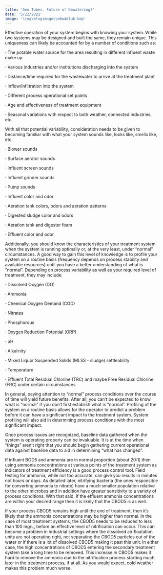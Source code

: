 ```yaml
---
title: 'Geo Tubes, Future of Dewatering?'
date: '5/22/2021'
image: '\img\blogimages\m8w4d1uk.bmp'
---
```


Effective operation of your system begins with knowing your system. While two systems may be designed and built the same, they remain unique. This uniqueness can likely be accounted for by a number of conditions such as:

· The potable water source for the area resulting in different influent waste make up

· Various industries and/or institutions discharging into the system

· Distance/time required for the wastewater to arrive at the treatment plant

· Inflow/Infiltration into the system

· Different process operational set points

· Age and effectiveness of treatment equipment

· Seasonal variations with respect to both weather, connected industries, etc.

With all that potential variability, consideration needs to be given to becoming familiar with what your system sounds like, looks like, smells like, etc. 

· Blower sounds

· Surface aerator sounds 

· Influent screen sounds

· Influent grinder sounds

· Pump sounds

· Influent color and odor

· Aeration tank colors, odors and aeration patterns

· Digested sludge color and odors

· Aeration tank and digester foam

· Effluent color and odor

Additionally, you should know the characteristics of your treatment system when the system is running optimally or, at the very least, under “normal” circumstances. A good way to gain this level of knowledge is to profile your system on a routine basis (frequency depends on process stability and available resources) until you have a better understanding of what is “normal”. Depending on process variability as well as your required level of treatment, they may include:

· Dissolved Oxygen (DO)

· Ammonia

· Chemical Oxygen Demand (COD)

· Nitrates

· Phosphorous

· Oxygen Reduction Potential (ORP)

· pH

· Alkalinity

· Mixed Liquor Suspended Solids (MLSS - sludge) settleability

· Temperature

· Effluent Total Residual Chlorine (TRC) and maybe Free Residual Chlorine (FRC) under certain circumstances

In general, paying attention to “normal” process conditions over the course of time will yield future benefits. After all, you can’t be expected to know what is “normal” if you don’t first establish what is “normal”. Profiling of the system on a routine basis allows for the operator to predict a problem before it can have a significant impact to the treatment system. System profiling will also aid in determining process conditions with the most significant impact.

Once process issues are recognized, baseline data gathered when the system is operating properly can be invaluable. It is at the time when “things” aren’t right that you should begin gathering current operational data against baseline data to aid in determining “what has changed”.

If influent BOD5 and ammonia are in normal proportion (about 20:1) then using ammonia concentrations at various points of the treatment system as indicators of treatment efficiency is a good process control tool. Field testing for ammonia, while not too accurate, can give you results in minutes not hours or days. As detailed later, nitrifying bacteria (the ones responsible for converting ammonia to nitrate) have a much smaller population relative to the other microbes and in addition have greater sensitivity to a variety of process conditions. With that said, if the effluent ammonia concentrations are within your desired range then it is likely that the CBOD5 is as well.

If your process CBOD5 remains high until the end of treatment, then it’s likely that the ammonia concentrations may be higher than normal. In the case of most treatment systems, the CBOD5 needs to be reduced to less than 100 mg/L, before an effective level of nitrification can occur. This can become a problem in industrial settings where the dissolved air floatation units are not operating right, not separating the CBOD5 particles out of the water or if there is a lot of dissolved CBOD5 making it past this unit. In either case, the high concentrations of CBOD5 entering the secondary treatment system take a long time to be removed. This increase in CBOD5 makes it hard to remove the ammonia due to the nitrification process starting much later in the treatment process, if at all. As you would expect, cold weather makes this problem much worse.